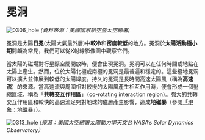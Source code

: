 # 冕洞

![0306_hole](./static/0306_hole.jpg)
*(資料來源︰美國國家航空暨太空總署)*

冕洞是太陽**日冕**(太陽大氣最外層)中**較冷**和**密度較低**的地方。冕洞於**太陽活動極小期**間頗為常見，我們可以從X射線影像圖中觀察它們。

當太陽的磁場對行星際空間開放時，便會出現冕洞。冕洞可以在任何時間或地點在太陽上產生。然而，位於太陽北極或南極的冕洞是最普遍和穩定的。這些極地冕洞可以擴大並伸展到較低的太陽緯度。持久的冕洞是長時間高速太陽風（稱為**高速流**）的來源。當高速流與周圍相對較慢的太陽風產生相互作用時，便會形成一個壓縮區域，稱為「**共轉交互作用區**」（co-rotating interaction region）。強大的共轉交互作用區和較快的高速流足夠對地球的磁層產生影響，造成**地磁暴**（參閱[「現象：地磁暴」](/#/zh_hk/section/phenomena/geomagnetic-storms)）。

![0313_hole](./static/0313_hole.jpg)
*(來源：美國太空總署太陽動力學天文台 NASA’s Solar Dynamics Observatory）*

